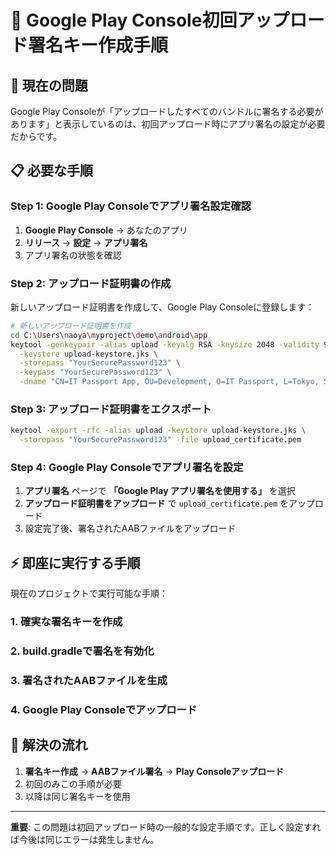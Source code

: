 # 🔐 Google Play Console初回アップロード署名キー作成手順

## 🚨 現在の問題
Google Play Consoleが「アップロードしたすべてのバンドルに署名する必要があります」と表示しているのは、初回アップロード時にアプリ署名の設定が必要だからです。

## 📋 必要な手順

### Step 1: Google Play Consoleでアプリ署名設定確認
1. **Google Play Console** → あなたのアプリ
2. **リリース** → **設定** → **アプリ署名**
3. アプリ署名の状態を確認

### Step 2: アップロード証明書の作成

新しいアップロード証明書を作成して、Google Play Consoleに登録します：

```bash
# 新しいアップロード証明書を作成
cd C:\Users\naoya\myproject\demo\android\app
keytool -genkeypair -alias upload -keyalg RSA -keysize 2048 -validity 9125 \
  -keystore upload-keystore.jks \
  -storepass "YourSecurePassword123" \
  -keypass "YourSecurePassword123" \
  -dname "CN=IT Passport App, OU=Development, O=IT Passport, L=Tokyo, ST=Tokyo, C=JP"
```

### Step 3: アップロード証明書をエクスポート

```bash
keytool -export -rfc -alias upload -keystore upload-keystore.jks \
  -storepass "YourSecurePassword123" -file upload_certificate.pem
```

### Step 4: Google Play Consoleでアプリ署名を設定

1. **アプリ署名** ページで **「Google Play アプリ署名を使用する」** を選択
2. **アップロード証明書をアップロード** で `upload_certificate.pem` をアップロード
3. 設定完了後、署名されたAABファイルをアップロード

## ⚡ 即座に実行する手順

現在のプロジェクトで実行可能な手順：

### 1. 確実な署名キーを作成
### 2. build.gradleで署名を有効化
### 3. 署名されたAABファイルを生成
### 4. Google Play Consoleでアップロード

## 🎯 解決の流れ

1. **署名キー作成** → **AABファイル署名** → **Play Consoleアップロード**
2. 初回のみこの手順が必要
3. 以降は同じ署名キーを使用

---

**重要**: この問題は初回アップロード時の一般的な設定手順です。正しく設定すれば今後は同じエラーは発生しません。